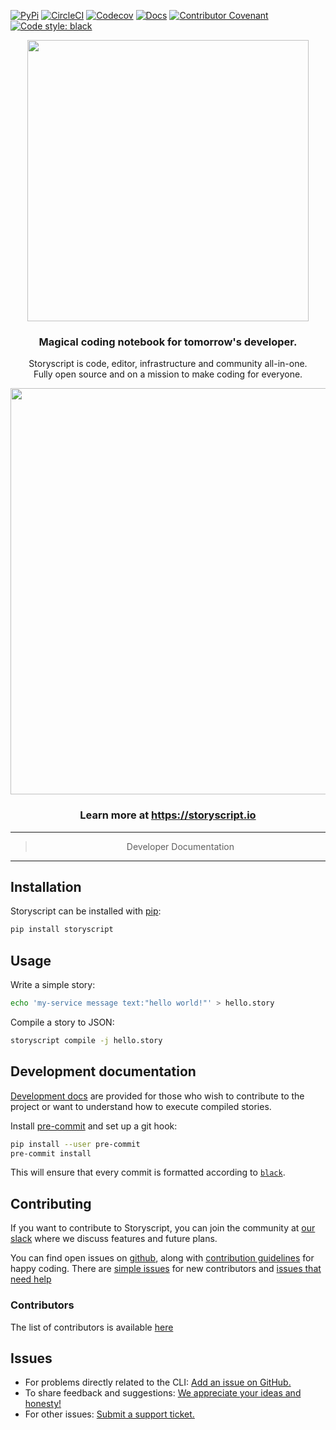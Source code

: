 [![PyPi](https://img.shields.io/pypi/v/storyscript.svg?maxAge=600&style=for-the-badge)](https://pypi.python.org/pypi/storyscript)
[![CircleCI](https://img.shields.io/circleci/project/github/storyscript/storyscript/master.svg?style=for-the-badge)](https://circleci.com/gh/storyscript/storyscript)
[![Codecov](https://img.shields.io/codecov/c/github/storyscript/storyscript.svg?style=for-the-badge)](https://codecov.io/github/storyscript/storyscript)
[![Docs](https://img.shields.io/badge/docs-online-brightgreen.svg?style=for-the-badge)](https://docs.storyscript.io)
[![Contributor Covenant](https://img.shields.io/badge/Contributor%20Covenant-v1.4%20adopted-ff69b4.svg?style=for-the-badge)](https://github.com/storyscript/.github/blob/master/CODE_OF_CONDUCT.md)
[![Code style: black](https://img.shields.io/badge/code%20style-black-000000.svg?style=for-the-badge)](https://github.com/psf/black)


<div>
    <p align="center"><img src="https://user-images.githubusercontent.com/2041757/68865115-19c70580-06a7-11ea-955a-1c769960b366.png" width="450"></p>
    <h3 align="center">Magical coding notebook for tomorrow's developer.</h3>
    <p align="center">Storyscript is code, editor, infrastructure and community all-in-one.<br>Fully open source and on a mission to make coding for everyone.</p>
     <p align="center"><img src="https://user-images.githubusercontent.com/2041757/70599795-5cb8c200-1bee-11ea-89a5-dc52e2e708d2.png" width="650"></p>
</div>

<h3 align="center">Learn more at <a href="https://storyscript.io">https://storyscript.io</a></h3>


<hr>
<blockquote align="center">Developer Documentation</blockquote>
<hr>

## Installation

Storyscript can be installed with [pip](https://pip.pypa.io):

```sh
pip install storyscript
```

## Usage

Write a simple story:

```sh
echo 'my-service message text:"hello world!"' > hello.story
```

Compile a story to JSON:

```sh
storyscript compile -j hello.story
```

## Development documentation

[Development docs](https://storyscript.readthedocs.io) are provided for those
who wish to contribute to the project or want to understand how to execute
compiled stories.

Install [pre-commit](https://pre-commit.com/#install) and set up a git hook:

```bash
pip install --user pre-commit
pre-commit install
```

This will ensure that every commit is formatted according to [`black`](https://github.com/psf/black).

## Contributing

If you want to contribute to Storyscript, you can join the community at
[our slack](https://asyncy.click/slack) where we discuss features and future
plans.

You can find open issues on [github](https://github.com/storyscript/storyscript/issues),
along with [contribution guidelines](https://github.com/storyscript/storyscript/blob/master/CONTRIBUTING.md)
for happy coding.
There are [simple issues](https://github.com/storyscript/storyscript/issues?q=is%3Aopen+is%3Aissue+label%3A%22good+first+issue%22)
for new contributors and
[issues that need help](https://github.com/storyscript/storyscript/issues?q=is%3Aopen+is%3Aissue+label%3A%22help+wanted%22)

### Contributors

The list of contributors is available [here](https://github.com/storyscript/storyscript/contributors)

## Issues

* For problems directly related to the CLI: [Add an issue on GitHub.](https://github.com/storyscript/cli/issues/new)
* To share feedback and suggestions: [We appreciate your ideas and honesty!](https://asyncy.click/feedback)
* For other issues: [Submit a support ticket.](mailto:support@storyscript.io)
